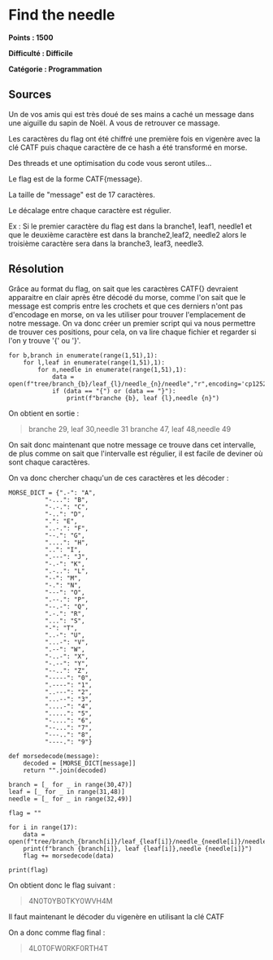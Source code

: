 # Find the needle
**Points : 1500**

**Difficulté : Difficile**

**Catégorie : Programmation**

## Sources

Un de vos amis qui est très doué de ses mains a caché un message dans une aiguille du sapin de Noël. A vous de retrouver ce massage.

Les caractères du flag ont été chiffré une première fois en vigenère avec la clé CATF puis chaque caractère de ce hash a été transformé en morse.

Des threads et une optimisation du code vous seront utiles...

Le flag est de la forme CATF{message}.

La taille de "message" est de 17 caractères.

Le décalage entre chaque caractère est régulier.

Ex : Si le premier caractère du flag est dans la branche1, leaf1, needle1 et que le deuxième caractère est dans la branche2,leaf2, needle2 alors le troisième caractère sera dans la branche3, leaf3, needle3.

## Résolution

Grâce au format du flag, on sait que les caractères CATF{} devraient apparaitre en clair après être décodé du morse, comme l'on sait que le message est compris entre les crochets et que ces derniers n'ont pas d'encodage en morse, on va les utiliser pour trouver l'emplacement de notre message. On va donc créer un premier script qui va nous permettre de trouver ces positions, pour cela, on va lire chaque fichier et regarder si l'on y trouve '{' ou '}'.

```
for b,branch in enumerate(range(1,51),1):
    for l,leaf in enumerate(range(1,51),1):
        for n,needle in enumerate(range(1,51),1):
            data = open(f"tree/branch_{b}/leaf_{l}/needle_{n}/needle","r",encoding='cp1252').read()
            if (data == "{") or (data == "}"):
                print(f"branche {b}, leaf {l},needle {n}")
```

On obtient en sortie :
>branche 29, leaf 30,needle 31
>branche 47, leaf 48,needle 49

On sait donc maintenant que notre message ce trouve dans cet intervalle, de plus comme on sait que l'intervalle est régulier, il est facile de deviner où sont chaque caractères.

On va donc chercher chaqu'un de ces caractères et les décoder :
```
MORSE_DICT = {".-": "A",
          "-...": "B",
          "-.-.": "C",
          "-..": "D",
          ".": "E",
          "..-.": "F",
          "--.": "G",
          "....": "H",
          "..": "I",
          ".---": "J",
          "-.-": "K",
          ".-..": "L",
          "--": "M",
          "-.": "N",
          "---": "O",
          ".--.": "P",
          "--.-": "Q",
          ".-.": "R",
          "...": "S",
          "-": "T",
          "..-": "U",
          "...-": "V",
          ".--": "W",
          "-..-": "X",
          "-.--": "Y",
          "--..": "Z",
          "-----": "0",
          ".----": "1",
          "..---": "2",
          "...--": "3",
          "....-": "4",
          ".....": "5",
          "-....": "6",
          "--...": "7",
          "---..": "8",
          "----.": "9"}

def morsedecode(message):
    decoded = [MORSE_DICT[message]]
    return "".join(decoded)

branch = [_ for _ in range(30,47)]
leaf = [_ for _ in range(31,48)]
needle = [_ for _ in range(32,49)]

flag = ""

for i in range(17):
    data = open(f"tree/branch_{branch[i]}/leaf_{leaf[i]}/needle_{needle[i]}/needle","r",encoding='cp1252').read()
    print(f"branch {branch[i]}, leaf {leaf[i]},needle {needle[i]}")
    flag += morsedecode(data)

print(flag)
```
On obtient donc le flag suivant :
>4N0T0YB0TKY0WVH4M

Il faut maintenant le décoder du vigenère en utilisant la clé CATF

On a donc comme flag final :
>4L0T0FW0RKF0RTH4T

